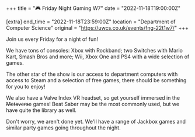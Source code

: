 +++
title = "🎮 Friday Night Gaming W7"
date = "2022-11-18T19:00:00Z"

[extra]
end_time = "2022-11-18T23:59:00Z"
location = "Department of Computer Science"
original = "https://uwcs.co.uk/events/fng-22t1w7/"
+++

Join us every Friday for a night of fun\!

We have tons of consoles: Xbox with Rockband; two Switches with Mario Kart, Smash Bros and more; Wii, Xbox One and PS4 with a wide selection of games.

The other star of the show is our access to department computers with access to Steam and a selection of free games, there should be something for you to enjoy\!

We also have a Valve Index VR headset, so get yourself immersed in the ~~Metaverse~~ games\! Beat Saber may be the most commonly used, but we have quite the library as well.

Don't worry, we aren't done yet. We'll have a range of Jackbox games and similar party games going throughout the night.

